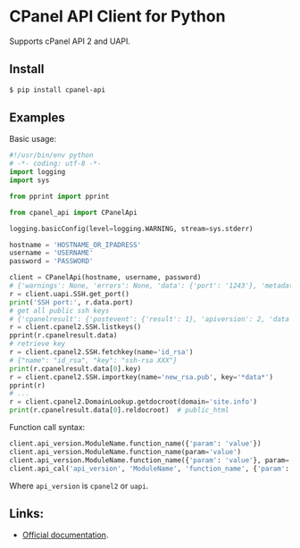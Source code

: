 # CPanel API Client for Python

Supports cPanel API 2 and UAPI.

## Install

```zsh
$ pip install cpanel-api
```

## Examples

Basic usage:

```python
#!/usr/bin/env python
# -*- coding: utf-8 -*-
import logging
import sys

from pprint import pprint

from cpanel_api import CPanelApi

logging.basicConfig(level=logging.WARNING, stream=sys.stderr)

hostname = 'HOSTNAME_OR_IPADRESS'
username = 'USERNAME'
password = 'PASSWORD'

client = CPanelApi(hostname, username, password)
# {'warnings': None, 'errors': None, 'data': {'port': '1243'}, 'metadata': {}, 'status': 1, 'messages': None}
r = client.uapi.SSH.get_port()
print('SSH port:', r.data.port)
# get all public ssh keys
# {'cpanelresult': {'postevent': {'result': 1}, 'apiversion': 2, 'data': [...], 'func': 'listkeys', 'event': {'result': 1}, 'module': 'SSH', 'preevent': {'result': 1}}}
r = client.cpanel2.SSH.listkeys()
pprint(r.cpanelresult.data)
# retrieve key
r = client.cpanel2.SSH.fetchkey(name='id_rsa')
# {"name": "id_rsa", "key": "ssh-rsa XXX"}
print(r.cpanelresult.data[0].key)
r = client.cpanel2.SSH.importkey(name='new_rsa.pub', key='*data*')
pprint(r)
# ...
r = client.cpanel2.DomainLookup.getdocroot(domain='site.info')
print(r.cpanelresult.data[0].reldocroot)  # public_html
```

Function call syntax:

```python
client.api_version.ModuleName.function_name({'param': 'value'})
client.api_version.ModuleName.function_name(param='value')
client.api_version.ModuleName.function_name({'param': 'value'}, param='value')
client.api_cal('api_version', 'ModuleName', 'function_name', {'param': 'value'}, param='value')
```

Where `api_version` is `cpanel2` or `uapi`.

## Links:

- [Official documentation](https://documentation.cpanel.net/display/DD/Developer+Documentation+Home).
